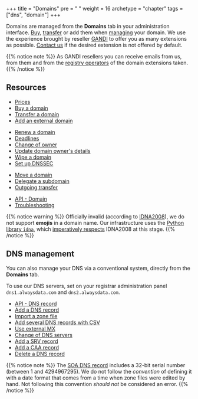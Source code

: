 +++
title = "Domains"
pre = "<i class='fas fa-fw fa-server'></i> "
weight = 16
archetype = "chapter"
tags = ["dns", "domain"]
+++

Domains are managed from the **Domains** tab in your administration interface. [Buy](buy-a-domain), [transfer](transfer-a-domain) or add them when [managing](add-an-external-domain) your domain. We use the experience brought by reseller [GANDI](https://www.gandi.net/en) to offer you as many extensions as possible. [Contact us](https://admin.alwaysdata.com/support/add/) if the desired extension is not offered by default.

{{% notice note %}}
As GANDI resellers you can receive emails from us, from them and from the [registry operators](https://en.wikipedia.org/wiki/Domain_name_registry) of the domain extensions taken.
{{% /notice %}}

## Resources

- [Prices](https://www.alwaysdata.com/en/domains/#main)
- [Buy a domain](buy-a-domain)
- [Transfer a domain](transfer-a-domain)
- [Add an external domain](add-an-external-domain)
* [Renew a domain](renew-a-domain)
* [Deadlines](deadlines)
* [Change of owner](change-of-owner)
* [Update domain owner's details](update-owner-details)
* [Wipe a domain](wipe-a-domain)
* [Set up DNSSEC](dnssec)
- [Move a domain](move-a-domain)
- [Delegate a subdomain](delegate-a-subdomain)
- [Outgoing transfer](outgoing-transfer)
* [API - Domain](https://api.alwaysdata.com/v1/domain/doc/)
* [Troubleshooting](./troubleshooting)

{{% notice warning %}}
Officially invalid (according to [IDNA2008](http://unicode.org/faq/idn.html)), we do not support **emojis** in a domain name. Our infrastructure uses the [Python library `idna`](https://github.com/kjd/idna), which [imperatively respects](https://github.com/kjd/idna/issues/18) IDNA2008 at this stage.
{{% /notice %}}

## DNS management

You can also manage your DNS via a conventional system, directly from the **Domains** tab.

To use our DNS servers, set on your registrar administration panel `dns1.alwaysdata.com` and `dns2.alwaysdata.com`.

- [API - DNS record](https://api.alwaysdata.com/v1/record/doc/)
- [Add a DNS record](add-dns)
- [Import a zone file](add-dns#import-a-zone-file)
- [Add several DNS records with CSV](create-dns-records-using-csv)
- [Use external MX](use-external-mx)
- [Change of DNS servers](change-of-dns-servers)
- [Add a SRV record](add-srv-record)
- [Add a CAA record](add-caa-record)
- [Delete a DNS record](delete-dns)

{{% notice note %}}
The [SOA DNS record](https://en.wikipedia.org/wiki/SOA_record) includes a 32-bit serial number (between 1 and 4294967295). We do not follow the *convention* of defining it with a date format that comes from a time when zone files were edited by hand. Not following this convention *should not* be considered an error.
{{% /notice %}}
